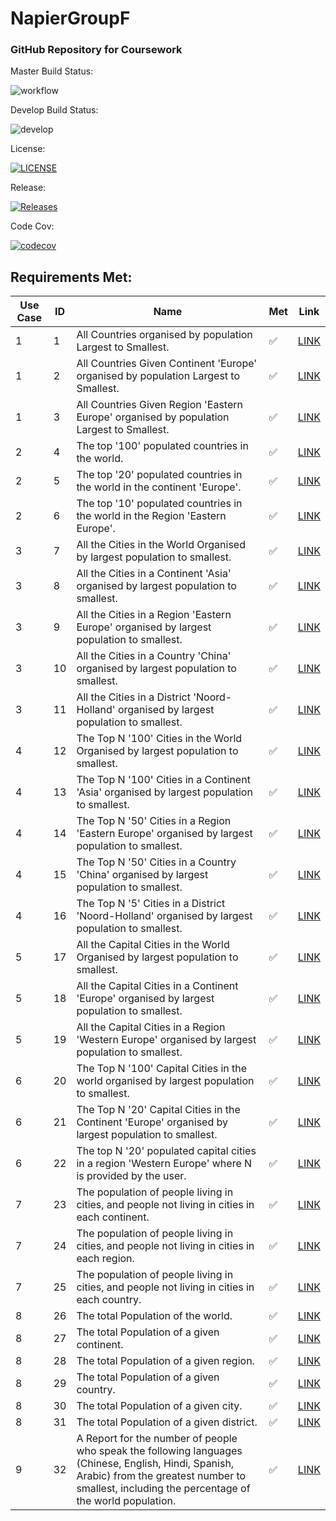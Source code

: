 # NapierGroupF

### GitHub Repository for Coursework

Master Build Status:

![workflow](https://github.com/GailFairley/NapierGroupF/actions/workflows/main.yml/badge.svg)

Develop Build Status:

![develop](https://img.shields.io/github/workflow/status/GailFairley/NapierGroupF/Coursework/develop?style=plastic)

License:

[![LICENSE](https://img.shields.io/github/license/GailFairley/NapierGroupF.svg?style=plastic)](https://github.com/GailFairley/NapierGroupF/blob/master/LICENSE)

Release:

[![Releases](https://img.shields.io/github/release/GailFairley/NapierGroupF/all.svg?style=plastic)](https://github.com/GailFairley/NapierGroupF/releases)

Code Cov:

[![codecov](https://codecov.io/gh/GailFairley/NapierGroupF/branch/master/graph/badge.svg?token=JOLN7FFQ9W)](https://codecov.io/gh/GailFairley/NapierGroupF)

## Requirements Met:

| Use Case | ID | Name | Met | Link |
| --- | --- | --- | --- | --- |
| 1 | 1 | All Countries organised by population Largest to Smallest. | ✅  | [LINK](https://github.com/GailFairley/NapierGroupF/blob/reports/CountriesOrganisedByPopulation.md) |
| 1 | 2 | All Countries Given Continent 'Europe' organised by population Largest to Smallest. | ✅ | [LINK](https://github.com/GailFairley/NapierGroupF/blob/reports/CountriesInAContinentOrganisedByPopulation.md) |
| 1 | 3 | All Countries Given Region 'Eastern Europe' organised by population Largest to Smallest. | ✅  | [LINK](https://github.com/GailFairley/NapierGroupF/blob/reports/CountriesInARegionOrganisedByPopulation.md) |
| 2 | 4 | The top '100' populated countries in the world. | ✅  | [LINK](https://github.com/GailFairley/NapierGroupF/blob/reports/TopNCountries.md) |
| 2 | 5 | The top '20' populated countries in the world in the continent 'Europe'. | ✅  | [LINK](https://github.com/GailFairley/NapierGroupF/blob/reports/TopNCountriesInAContinent.md) |
| 2 | 6 | The top '10' populated countries in the world in the Region 'Eastern Europe'. | ✅  | [LINK](https://github.com/GailFairley/NapierGroupF/blob/reports/TopNCountriesInARegion.md) |
| 3 | 7 | All the Cities in the World Organised by largest population to smallest. | ✅  | [LINK](https://github.com/GailFairley/NapierGroupF/blob/reports/AllCitiesInWorldOrganisedByPopulation.md) |
| 3 | 8 | All the Cities in a Continent 'Asia' organised by largest population to smallest. | ✅  | [LINK](https://github.com/GailFairley/NapierGroupF/blob/reports/AllCitiesInContinentOrganisedByPopulation.md) |
| 3 | 9 | All the Cities in a Region 'Eastern Europe' organised by largest population to smallest. | ✅  | [LINK](https://github.com/GailFairley/NapierGroupF/blob/reports/AllCitiesInARegionOrganisedByPopulation.md) |
| 3 | 10 | All the Cities in a Country 'China' organised by largest population to smallest. | ✅  | [LINK](https://github.com/GailFairley/NapierGroupF/blob/reports/AllCitiesInCountryOrganisedByPopulation.md) |
| 3 | 11 | All the Cities in a District 'Noord-Holland' organised by largest population to smallest. | ✅  | [LINK](https://github.com/GailFairley/NapierGroupF/blob/reports/AllCitiesInDistrictOrganisedByPopulation.md) |
| 4 | 12 | The Top N '100' Cities in the World Organised by largest population to smallest. | ✅  | [LINK](https://github.com/GailFairley/NapierGroupF/blob/reports/TopNCitiesInTheWorldOrganisedByPopulation.md) |
| 4 | 13 | The Top N '100' Cities in a Continent 'Asia' organised by largest population to smallest. | ✅  | [LINK](https://github.com/GailFairley/NapierGroupF/blob/reports/TopNCitiesInContinentOrganisedByPopulation.md) |
| 4 | 14 | The Top N '50' Cities in a Region 'Eastern Europe' organised by largest population to smallest. | ✅  | [LINK](https://github.com/GailFairley/NapierGroupF/blob/reports/TopNCitiesInARegionOrganisedByPopulation.md) |
| 4 | 15 | The Top N '50' Cities in a Country 'China' organised by largest population to smallest. | ✅  | [LINK](https://github.com/GailFairley/NapierGroupF/blob/reports/TopNCitiesInCountryOrganisedByPopulation.md) |
| 4 | 16 | The Top N '5' Cities in a District 'Noord-Holland' organised by largest population to smallest. | ✅  | [LINK](https://github.com/GailFairley/NapierGroupF/blob/reports/TopNCitiesInDistrictOrganisedByPopulation.md) |
| 5 | 17 | All the Capital Cities in the World Organised by largest population to smallest. | ✅  |  [LINK](https://github.com/GailFairley/NapierGroupF/blob/reports/AllCapitalCitiesInTheWorldOrganisedByPopulation.md) |
| 5 | 18 | All the Capital Cities in a Continent 'Europe' organised by largest population to smallest. | ✅  |  [LINK](https://github.com/GailFairley/NapierGroupF/blob/reports/AllCapitalCitiesInContinentOrganisedByPopulation.md) |
| 5 | 19 | All the Capital Cities in a Region 'Western Europe' organised by largest population to smallest. | ✅  | [LINK](https://github.com/GailFairley/NapierGroupF/blob/reports/AllCapitalCitiesInARegionOrganisedByPopulation.md) |
| 6 | 20 | The Top N '100' Capital Cities in the world organised by largest population to smallest. | ✅  | [LINK](https://github.com/GailFairley/NapierGroupF/blob/reports/TopNCapitalCitiesInTheWorldOrganisedByPopulation.md) |
| 6 | 21 | The Top N '20' Capital Cities in the Continent 'Europe' organised by largest population to smallest. | ✅  | [LINK](https://github.com/GailFairley/NapierGroupF/blob/reports/TopNCapitalCitiesInContinentOrganisedByPopulation.md) |
| 6 | 22 | The top N '20' populated capital cities in a region 'Western Europe' where N is provided by the user. | ✅  | [LINK](https://github.com/GailFairley/NapierGroupF/blob/reports/TopNCapitalCitiesInRegionOrganisedByPopulation.md) |
| 7 | 23 | The population of people living in cities, and people not living in cities in each continent. | ✅  | [LINK](https://github.com/GailFairley/NapierGroupF/blob/reports/PopulationOfPeopleInCitiesAndNotInCitiesInContinents.md) |
| 7 | 24 | The population of people living in cities, and people not living in cities in each region. | ✅  | [LINK](https://github.com/GailFairley/NapierGroupF/blob/reports/PopulationOfPeopleInCitiesAndNotInCitiesInRegions.md) |
| 7 | 25 | The population of people living in cities, and people not living in cities in each country. | ✅  | [LINK](https://github.com/GailFairley/NapierGroupF/blob/reports/PopulationOfPeopleInCitiesAndNotInCitiesInCountries.md) |
| 8 | 26 | The total Population of the world. | ✅  | [LINK](https://github.com/GailFairley/NapierGroupF/blob/reports/TotalPopulationOfWorld.md) |
| 8 | 27 | The total Population of a given continent. | ✅  | [LINK](https://github.com/GailFairley/NapierGroupF/blob/reports/TotalPopulationOfContinent.md) |
| 8 | 28 | The total Population of a given region. | ✅  | [LINK](https://github.com/GailFairley/NapierGroupF/blob/reports/TotalPopulationOfRegion.md) |
| 8 | 29 | The total Population of a given country. | ✅  | [LINK](https://github.com/GailFairley/NapierGroupF/blob/reports/TotalPopulationOfCountry.md) |
| 8 | 30 | The total Population of a given city. | ✅  | [LINK](https://github.com/GailFairley/NapierGroupF/blob/reports/TotalPopulationOfCity.md) |
| 8 | 31 | The total Population of a given district. | ✅  | [LINK](https://github.com/GailFairley/NapierGroupF/blob/reports/TotalPopulationOfDistrict.md) |
| 9 | 32 | A Report for the number of people who speak the following languages (Chinese, English, Hindi, Spanish, Arabic) from the greatest number to smallest, including the percentage of the world population. | ✅  | [LINK](https://github.com/GailFairley/NapierGroupF/blob/reports/LanguagesPopulationReport.md) |
